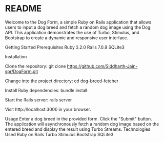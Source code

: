 # README

Welcome to the Dog Form, a simple Ruby on Rails application that allows users to input a dog breed and fetch a random dog image using the Dog API. This application demonstrates the use of Turbo, Stimulus, and Bootstrap to create a dynamic and responsive user interface.

Getting Started
Prerequisites
Ruby 3.2.0
Rails 7.0.8
SQLite3

Installation

Clone the repository:
git clone https://github.com/Siddharth-Jain-spr/DogForm.git

Change into the project directory:
cd dog-breed-fetcher

Install Ruby dependencies:
bundle install

Start the Rails server:
rails server

Visit http://localhost:3000 in your browser.

Usage
Enter a dog breed in the provided form.
Click the "Submit" button.
The application will asynchronously fetch a random dog image based on the entered breed and display the result using Turbo Streams.
Technologies Used
Ruby on Rails
Turbo
Stimulus
Bootstrap
SQLite3
